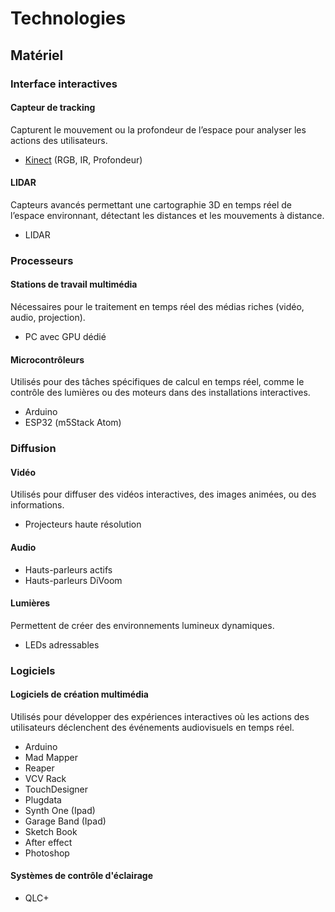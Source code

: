 # Technologies 

## Matériel

### Interface interactives

#### Capteur de tracking
Capturent le mouvement ou la profondeur de l’espace pour analyser les actions des utilisateurs.

- [Kinect](https://support.xbox.com/en-US/help/hardware-network/console/manuals-specs) (RGB, IR, Profondeur)

#### LIDAR 
Capteurs avancés permettant une cartographie 3D en temps réel de l’espace environnant, détectant les distances et les mouvements à distance.
- LIDAR

### Processeurs

#### Stations de travail multimédia 
Nécessaires pour le traitement en temps réel des médias riches (vidéo, audio, projection).

* PC avec GPU dédié

#### Microcontrôleurs
Utilisés pour des tâches spécifiques de calcul en temps réel, comme le contrôle des lumières ou des moteurs dans des installations interactives.

- Arduino
- ESP32 (m5Stack Atom)

### Diffusion

#### Vidéo
Utilisés pour diffuser des vidéos interactives, des images animées, ou des informations.

- Projecteurs haute résolution

#### Audio 

- Hauts-parleurs actifs
- Hauts-parleurs DiVoom

#### Lumières
Permettent de créer des environnements lumineux dynamiques.

- LEDs adressables

### Logiciels

#### Logiciels de création multimédia
Utilisés pour développer des expériences interactives où les actions des utilisateurs déclenchent des événements audiovisuels en temps réel.

- Arduino
- Mad Mapper
- Reaper
- VCV Rack
- TouchDesigner
- Plugdata
- Synth One (Ipad)
- Garage Band (Ipad)
- Sketch Book
- After effect
- Photoshop

#### Systèmes de contrôle d'éclairage
- QLC+

